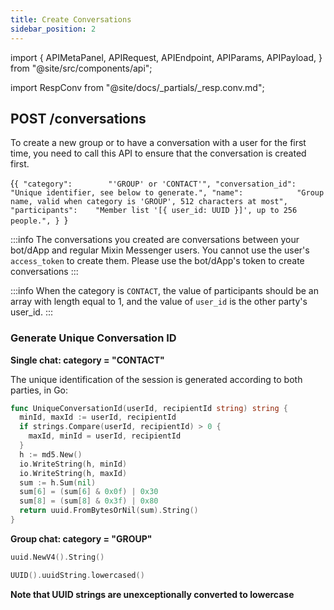 ```yaml
---
title: Create Conversations
sidebar_position: 2
---
```


import {
  APIMetaPanel,
  APIRequest,
  APIEndpoint,
  APIParams,
  APIPayload,
} from "@site/src/components/api";

import RespConv from "@site/docs/_partials/_resp.conv.md";

## POST /conversations

To create a new group or to have a conversation with a user for the first time, you need to call this API to ensure that the conversation is created first.

<APIEndpoint url="/conversations" />

<APIMetaPanel scope="Authorized" />

<APIPayload>{`{
  "category":        "'GROUP' or 'CONTACT'",
  "conversation_id": "Unique identifier, see below to generate.",
  "name":            "Group name, valid when category is 'GROUP', 512 characters at most",
  "participants":    "Member list '[{ user_id: UUID }]', up to 256 people.",
}
`}</APIPayload>

:::info
The conversations you created are conversations between your bot/dApp and regular Mixin Messenger users.
You cannot use the user's `access_token` to create them. Please use the bot/dApp's token to create conversations
:::

:::info
When the category is `CONTACT`, the value of participants should be an array with length equal to 1, and the value of `user_id` is the other party's user_id.
:::

<APIRequest
  title="Create a Conversation"
  method="POST"
  url="/conversations --data PAYLOAD"
/>

<RespConv />

### Generate Unique Conversation ID

**Single chat: category = "CONTACT"**

The unique identification of the session is generated according to both parties, in Go:

```go
func UniqueConversationId(userId, recipientId string) string {
  minId, maxId := userId, recipientId
  if strings.Compare(userId, recipientId) > 0 {
    maxId, minId = userId, recipientId
  }
  h := md5.New()
  io.WriteString(h, minId)
  io.WriteString(h, maxId)
  sum := h.Sum(nil)
  sum[6] = (sum[6] & 0x0f) | 0x30
  sum[8] = (sum[8] & 0x3f) | 0x80
  return uuid.FromBytesOrNil(sum).String()
}
```

**Group chat: category = "GROUP"**

```go title="golang"
uuid.NewV4().String()
```

```swift title="swift"
UUID().uuidString.lowercased()
```

**Note that UUID strings are unexceptionally converted to lowercase**

